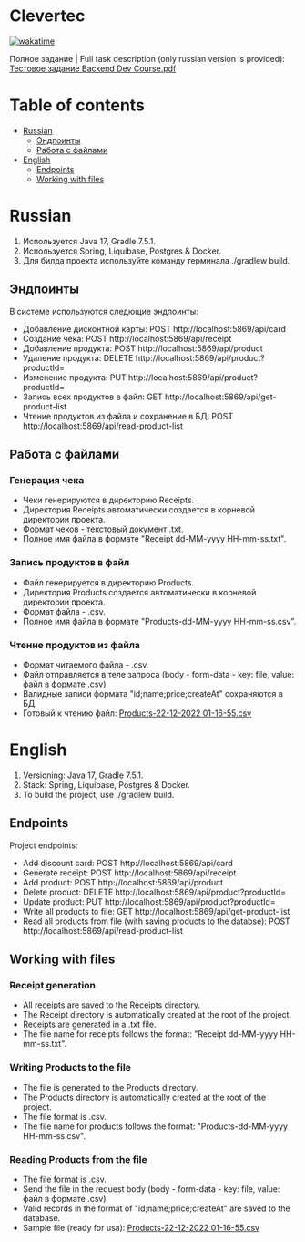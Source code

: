 # Clevertec

[![wakatime](https://wakatime.com/badge/user/f7dbe84c-6f3c-42e2-b6ac-fcc958d0eabb/project/0ac0a675-86f8-473a-a104-735539a6050c.svg)](https://wakatime.com/badge/user/f7dbe84c-6f3c-42e2-b6ac-fcc958d0eabb/project/0ac0a675-86f8-473a-a104-735539a6050c)

Полное задание | Full task description (only russian version is provided): [Тестовое задание Backend Dev Course.pdf](https://github.com/Kkotto/Clevertec/files/10550963/Backend.Dev.Course.pdf)

# Table of contents
- [Russian](#Russian)
  - [Эндпоинты](#Эндпоинты)
  - [Работа с файлами](#Работа-с-файлами)
- [English](#English)
  - [Endpoints](#Endpoints)
  - [Working with files](#Working-with-files)

# Russian

1. Используется Java 17, Gradle 7.5.1.
2. Используется Spring, Liquibase, Postgres & Docker.
3. Для билда проекта используйте команду терминала ./gradlew build.

## Эндпоинты

В системе используются следющие эндпоинты:
- Добавление дисконтной карты: POST http://localhost:5869/api/card 
- Создание чека: POST http://localhost:5869/api/receipt
- Добавление продукта: POST http://localhost:5869/api/product
- Удаление продукта: DELETE http://localhost:5869/api/product?productId=
- Изменение продукта: PUT http://localhost:5869/api/product?productId=
- Запись всех продуктов в файл: GET http://localhost:5869/api/get-product-list
- Чтение продуктов из файла и сохранение в БД: POST http://localhost:5869/api/read-product-list

## Работа с файлами

### Генерация чека

- Чеки генерируются в директорию Receipts.
- Директория Receipts автоматически создается в корневой директории проекта.
- Формат чеков - текстовый документ .txt.
- Полное имя файла в формате "Receipt dd-MM-yyyy HH-mm-ss.txt".

### Запись продуктов в файл

- Файл генерируется в директорию Products.
- Директория Products создается автоматически в корневой директории проекта.
- Формат файла - .csv. 
- Полное имя файла в формате "Products-dd-MM-yyyy HH-mm-ss.csv".

### Чтение продуктов из файла

- Формат читаемого файла - .csv.
- Файл отправляется в теле запроса (body - form-data - key: file, value: файл в формате .csv)
- Валидные записи формата "id;name;price;createAt" сохраняются в БД.
- Готовый к чтению файл: [Products-22-12-2022 01-16-55.csv](https://github.com/Kkotto/Clevertec/files/10282370/Products-22-12-2022.01-16-55.csv)

# English

1. Versioning: Java 17, Gradle 7.5.1.
2. Stack: Spring, Liquibase, Postgres & Docker.
3. To build the project, use ./gradlew build.

## Endpoints

Project endpoints:
- Add discount card: POST http://localhost:5869/api/card 
- Generate receipt: POST http://localhost:5869/api/receipt
- Add product: POST http://localhost:5869/api/product
- Delete product: DELETE http://localhost:5869/api/product?productId=
- Update product: PUT http://localhost:5869/api/product?productId=
- Write all products to file: GET http://localhost:5869/api/get-product-list
- Read all products from file (with saving products to the databse): POST http://localhost:5869/api/read-product-list

## Working with files

### Receipt generation

- All receipts are saved to the Receipts directory.
- The Receipt directory is automatically created at the root of the project.
- Receipts are generated in a .txt file.
- The file name for receipts follows the format: "Receipt dd-MM-yyyy HH-mm-ss.txt".

### Writing Products to the file

- The file is generated to the Products directory.
- The Products directory is automatically created at the root of the project.
- The file format is .csv. 
- The file name for products follows the format: "Products-dd-MM-yyyy HH-mm-ss.csv".

### Reading Products from the file

- The file format is .csv.
- Send the file in the request body (body - form-data - key: file, value: файл в формате .csv)
- Valid records in the format of "id;name;price;createAt" are saved to the database.
- Sample file (ready for usa): [Products-22-12-2022 01-16-55.csv](https://github.com/Kkotto/Clevertec/files/10282370/Products-22-12-2022.01-16-55.csv)
